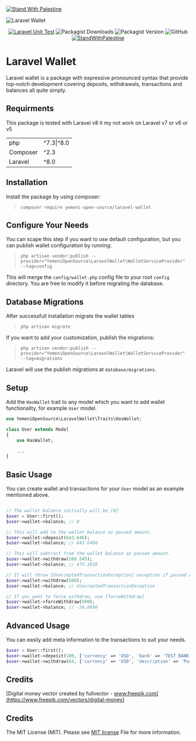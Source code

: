 [![Stand With Palestine](https://raw.githubusercontent.com/TheBSD/StandWithPalestine/main/banner-no-action.svg)](https://TheBSD.github.io/StandWithPalestine/)

![Laravel Wallet](./images/yos-laravel-wallet.svg)

<div style="text-align: center;">

[![Laravel Unit Test](https://github.com/Yemeni-Open-Source/laravel-wallet/actions/workflows/laravel-unit-test.yml/badge.svg)](https://github.com/Yemeni-Open-Source/laravel-wallet/actions/workflows/laravel-unit-test.yml)
![Packagist Downloads](https://img.shields.io/packagist/dt/Yemeni-Open-Source/laravel-wallet?color=blue&label=Downloads&logo=packagist&logoColor=white)
![Packagist Version](https://img.shields.io/packagist/v/Yemeni-Open-Source/laravel-wallet?color=green&label=Version&logo=laravel&logoColor=white)
![GitHub](https://img.shields.io/github/license/Yemeni-Open-Source/laravel-wallet?logo=Open%20Source%20Initiative&label=License&logoColor=white&color=blueviolet)
[![StandWithPalestine](https://raw.githubusercontent.com/TheBSD/StandWithPalestine/main/badges/StandWithPalestine.svg)](https://github.com/TheBSD/StandWithPalestine/blob/main/docs/README.md)


</div>

# Laravel Wallet

Laravel wallet is a package with expressive pronounced syntax that provide top-notch development covering deposits, withdrawals, transactions and balances all quite simply.

## Requirments

This package is tested with Laravel v8 it my not work on Laravel v7 or v6 or v5

|||
|-|-|
|php| ^7.3&#124;^8.0|
|Composer| ^2.3|
|Laravel| ^8.0|

## Installation

Install the package by using composer:

> ```composer require yemeni-open-source/laravel-wallet```

## Configure Your Needs

You can scape this step if you want to use default configuration, but you can publish wallet configuration by running:

> ```php artisan vendor:publish --provider="YemeniOpenSource\LaravelWallet\WalletServiceProvider" --tag=config```

This will merge the ```config/wallet.php``` config file to your root ```config``` directory. You are free to modify it before migrating the database.
## Database Migrations

After successfull installation migrate the wallet tables

> ```php artisan migrate```

If you want to add your customization, publish the migrations:

> ```php artisan vendor:publish --provider="YemeniOpenSource\LaravelWallet\WalletServiceProvider" --tag=migrations```

Laravel will use the publish migrations at ```database/migrations```.

## Setup

Add the ```HasWallet``` trait to any model which you want to add wallet functionality, for example ```User``` model.

```php
use YemeniOpenSource\LaravelWallet\Traits\HasWallet;

class User extends Model
{
    use HasWallet;

    ...
}
```

## Basic Usage

You can create wallet and transactions for your ```User``` model as an example mentioned above.

```php

// The wallet balance initially will be [0]
$user = User::first();
$user->wallet->balance; // 0

// This will add to the wallet balance as passed amount.
$user->wallet->deposit(643.646);
$user->wallet->balance; // 643.6460

// This will subtract from the wallet balance as passed amount.
$user->wallet->withdraw(168.545);
$user->wallet->balance; // 475.1010

// It will throw [UnacceptedTransactionException] exception if passed amount greater wallet balance 
$user->wallet->withdraw(500);
$user->wallet->balance; // UnacceptedTransactionException

// If you want to force withdraw, use [forceWithdraw]
$user->wallet->forceWithdraw(500);
$user->wallet->balance; // -24.8990
```

## Advanced Usage

You can easily add meta information to the transactions to suit your needs.

```php
$user = User::first();
$user->wallet->deposit(100, ['currency' => 'USD', 'bank' => 'TEST BANK']);
$user->wallet->withdraw(64, ['currency' => 'USD', 'description' => 'Purchase of Item #101']);
```

## Credits

[Digital money vector created by fullvector - www.freepik.com](https://www.freepik.com/vectors/digital-money)

## Credits

The MIT License (MIT). Please see [MIT license](LICENSE) File for more information.
